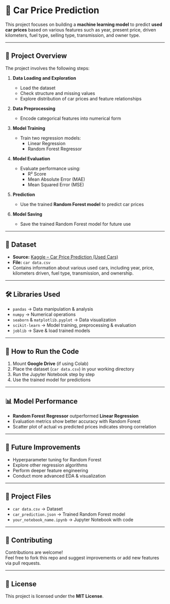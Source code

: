 # 🚗 Car Price Prediction

This project focuses on building a **machine learning model** to predict **used car prices** based on various features such as year, present price, driven kilometers, fuel type, selling type, transmission, and owner type.

---

## 📌 Project Overview

The project involves the following steps:

1. **Data Loading and Exploration**  
   - Load the dataset  
   - Check structure and missing values  
   - Explore distribution of car prices and feature relationships  

2. **Data Preprocessing**  
   - Encode categorical features into numerical form  

3. **Model Training**  
   - Train two regression models:  
     - Linear Regression  
     - Random Forest Regressor  

4. **Model Evaluation**  
   - Evaluate performance using:  
     - R² Score  
     - Mean Absolute Error (MAE)  
     - Mean Squared Error (MSE)  

5. **Prediction**  
   - Use the trained **Random Forest model** to predict car prices  

6. **Model Saving**  
   - Save the trained Random Forest model for future use  

---

## 📂 Dataset

- **Source:** [Kaggle – Car Price Prediction (Used Cars)](https://www.kaggle.com/datasets/vijayaadithyanvg/car-price-predictionused-cars)  
- **File:** `car data.csv`  
- Contains information about various used cars, including year, price, kilometers driven, fuel type, transmission, and ownership.

---

## 🛠️ Libraries Used

- `pandas` → Data manipulation & analysis  
- `numpy` → Numerical operations  
- `seaborn` & `matplotlib.pyplot` → Data visualization  
- `scikit-learn` → Model training, preprocessing & evaluation  
- `joblib` → Save & load trained models  

---

## 🚀 How to Run the Code

1. Mount **Google Drive** (if using Colab)  
2. Place the dataset (`car data.csv`) in your working directory  
3. Run the Jupyter Notebook step by step  
4. Use the trained model for predictions  

---

## 📊 Model Performance

- **Random Forest Regressor** outperformed **Linear Regression**  
- Evaluation metrics show better accuracy with Random Forest  
- Scatter plot of actual vs predicted prices indicates strong correlation  

---

## 🔮 Future Improvements

- Hyperparameter tuning for Random Forest  
- Explore other regression algorithms  
- Perform deeper feature engineering  
- Conduct more advanced EDA & visualization  

---

## 📁 Project Files

- `car data.csv` → Dataset  
- `car_prediction.json` → Trained Random Forest model  
- `your_notebook_name.ipynb` → Jupyter Notebook with code  

---

## 🤝 Contributing

Contributions are welcome!  
Feel free to fork this repo and suggest improvements or add new features via pull requests.  

---

## 📜 License

This project is licensed under the **MIT License**.

